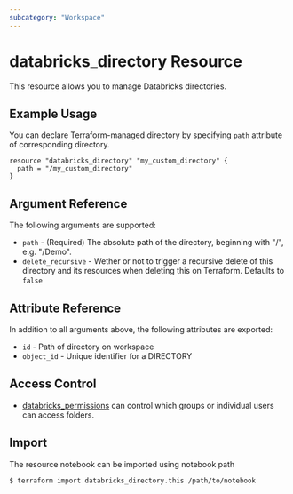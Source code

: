 ```yaml
---
subcategory: "Workspace"
---
```


# databricks_directory Resource

This resource allows you to manage Databricks directories.

## Example Usage

You can declare Terraform-managed directory by specifying `path` attribute of corresponding directory.

```hcl
resource "databricks_directory" "my_custom_directory" {
  path = "/my_custom_directory"
}
```

## Argument Reference

The following arguments are supported:

- `path` - (Required) The absolute path of the directory, beginning with "/", e.g. "/Demo".
- `delete_recursive` - Wether or not to trigger a recursive delete of this directory and its resources when deleting this on Terraform. Defaults to `false`

## Attribute Reference

In addition to all arguments above, the following attributes are exported:

- `id` - Path of directory on workspace
- `object_id` - Unique identifier for a DIRECTORY

## Access Control

- [databricks_permissions](permissions.md#Folder-usage) can control which groups or individual users can access folders.

## Import

The resource notebook can be imported using notebook path

```bash
$ terraform import databricks_directory.this /path/to/notebook
```
